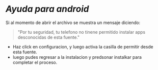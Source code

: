 # _Ayuda para android_
Si al momento de abrir el archivo se muestra un mensaje diciendo: 
> "Por tu seguridad, tu telefono no tinene permitido instalar apps desconocidas de esta fuente."

+ Haz click en configuracion, y luego activa la casilla de permitir desde esta fuente.
+ luego pudes regresar a la instalacion y predsonar instalkar para completar el proceso.